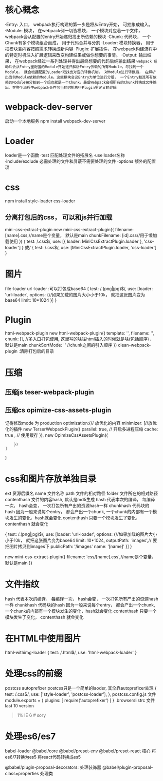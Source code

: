 # 核心概念
·Entry: 入口， webpack执行构建的第一步是将从Entry开始， 可抽象成输入。
·Module: 模块， 在webpack例一切皆模块， 一个模块对应着一个文件， webpack会从配置的entry开始递归找出所依赖的模块
·Chunk: 代码块， 一个Chunk有多个模块组合而成， 用于代码合并与分割
·Loader: 模块转换器， 用于把模块袁内容按照需求转换成新内容
·Plugin: 扩展插件， 在webpack构建流程中的特定时机注入扩展逻辑来改变构建结果或做你想要的事情。
·Output: 输出结果， 在webpack经过一系列处理并得出最终想要的代码后纯输出结果
`webpack 启动后会从Entry里配置的Module开始递归解析Entry依赖的所有Module。每找到一个Module， 就会根据配置的Loader取找出对应的转换机制， 对Module进行转换后， 在解析出当前Module依赖的Module。这些模块会议Entry为单位进行分组， 一个Entry和其所有依赖的Module被分割到一个组也就是一个Chunk。最后Webpack会把所有的Chunk转换成文件输出。在整个流程中webpack会在恰当的时机执行Plugin里定义的逻辑`

# webpack-dev-server
启动一个本地服务
npm install webpack-dev-server

# Loader
loader是一个函数
·test 匹配处理文件的拓展名
·use  loader名称
·include/exclude 必需处理的文件和屏蔽不需要处理的文件
·options 额外的配置项
# css
npm install style-loader css-loader
## 分离打包后的css， 可以和js并行加载
mini-css-extract-plugin
new mini-css-extract-plugin({
    filename: [name].css,//name是个变量， 默认是main
    chunkFilename: [id].css//用于懒加载使用
})
{
    test: /\.css$/,
    use: [{
        loader: MiniCssExtractPlugin.loader
    }, 'css-loader']
}
或/
{
    test: /\.css$/,
    use: [MiniCssExtractPlugin.loader, 'css-loader']
}
# 图片
file-loader url-loader :可以打包成base64
{
    test: /\.(png|jpg)$/,
    use: [loader: 'url-loader', options: {//如果加载的图片大小小于10k， 就把这张图片变为base64
        limit: 10*1024
    }]
}
# Plugin
html-webpack-plugin
new html-webpack-plugin({
    template: '',
    filename: '',
    chunk: [], //多入口打包使用, 这里写的啥往html插入的时候就是啥(包括顺序)， 默认是main
    chunkSortMode: '' //chunk之间的引入顺序
})
clean-webpack-plugin :清除打包后的目录

# 压缩
## 压缩js teser-webpack-plugin
## 压缩cs opimize-css-assets-plugin 
记得修改mode 为 production
optimization:{// 放优化的内容
    minimizer: [//放优化的插件
        new TerserWebpackPlugin({
            parallel: true, // 开启多进程压缩
            cache: true , // 使用缓存
        }),
        new OpimizeCssAssetsPlugin({
            
        })
    ]

}

# css和图片存放单独目录
ext 资源后缀名
name 文件名称
path 文件的相对路径
folder 文件所在的相对路径
contenthash 文件的内容hash, 默认是md5生成
hash 代表本次的编译， 每编译一次， hash会变， 一次打包所有产出的资源hash一样
chunkhash  代码块的hash 因为一般来说每个entry， 都会产出一个chunk, 一个chunk的内部有一个模块发生的变化，hash就会变化
contenthash 只要一个模块发生了变化， contenthash 就会变化

{
    test: /\.(png|jpg)$/,
    use: [loader: 'url-loader', options: {//如果加载的图片大小小于10k， 就把这张图片变为base64
        limit: 10*1024,
        outputPath: 'images',// 要把图片拷贝到images下
        publicPath: '/images'
        name: '[name]'
    }]
}

new mini-css-extract-plugin({
    filename: 'css/[name].css',//name是个变量， 默认是main
    <!-- chunkFilename: [id].css//用于懒加载使用 -->
})

# 文件指纹
hash 代表本次的编译， 每编译一次， hash会变， 一次打包所有产出的资源hash一样
chunkhash  代码块的hash 因为一般来说每个entry， 都会产出一个chunk, 一个chunk的内部有一个模块发生的变化，hash就会变化
contenthash 只要一个模块发生了变化， contenthash 就会变化

# 在HTML中使用图片
html-withimg-loader
{
    test: /\.html$/,
    use: 'html-webpack-loader'
}

# 处理css的前缀
postcss   autoprefixer
postcss只是一个简单的laoder, 其全靠autoprefixer处理
 {
        test: /\.css$/,
        use: ['style-loader', 'postcss-loader'],
},
postcss.config.js 文件
module.exports = {
  plugins: [
    require('autoprefixer')
  ]
}
.browserslistrc 文件
last 10 version
> 1%
IE 6 # sory

# 处理es6/es7

babel-loader @babel/core @babel/preset-env @babel/preset-react
                核心      将es6/7转换为es5    将react代码转换成es5

@babel/plugin-proposal-decorators: 处理装饰器 @babel/plugin-proposal-class=properties 处理类

